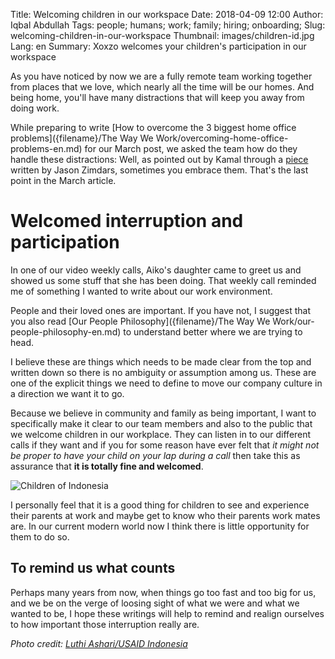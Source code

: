 Title: Welcoming children in our workspace
Date: 2018-04-09 12:00
Author: Iqbal Abdullah
Tags: people; humans; work; family; hiring; onboarding;
Slug: welcoming-children-in-our-workspace
Thumbnail: images/children-id.jpg
Lang: en
Summary: Xoxzo welcomes your children's participation in our workspace

As you have noticed by now we are a fully remote team working together from
places that we love, which nearly all the time will be our homes. And being
home, you'll have many distractions that will keep you away from doing work.

While preparing to write
[How to overcome the 3 biggest home office problems]({filename}/The Way We Work/overcoming-home-office-problems-en.md)
for our March post, we asked the team how do they handle these distractions: Well, as pointed out by
Kamal through a
[piece](https://m.signalvnoise.com/why-i-work-remotely-hint-it-has-nothing-to-do-with-productivity-34ace30f74fc)
written by Jason Zimdars, sometimes you embrace them. That's the last point in
the March article.

# Welcomed interruption and participation

In one of our video weekly calls, Aiko's daughter came to greet us and showed us
some stuff that she has been doing. That weekly call reminded me of something I wanted to
write about our work environment.

People and their loved ones are important. If you have not, I suggest that you
also read [Our People Philosophy]({filename}/The Way We Work/our-people-philosophy-en.md)
to understand better where we are trying to head.

I believe these are things which needs to be made clear from the top and written
down so there is no ambiguity or assumption among us. These are one of the
explicit things we need to define to move our company culture in a direction we
want it to go.

Because we believe in community and family as being important, I want to
specifically make it clear to our team members and also to the public that we welcome
children in our workplace. They can listen in to our different calls if they want and if
you for some reason have ever felt that _it might not be proper to have your child on your
lap during a call_ then take this as assurance that **it is totally fine and
welcomed**.

![Children of Indonesia]({filename}/images/children-id.jpg)

I personally feel that it is a good thing for children to see and experience their
parents at work and maybe get to know who their parents work mates are.
In our current modern world now I think there is little opportunity for them to do so.

## To remind us what counts

Perhaps many years from now, when things go too fast and too big for us,
and we be on the verge of loosing sight of what we were and what we wanted to be,
I hope these writings will help to remind and realign ourselves to how important those
interruption really are.

_Photo credit: [Luthi Ashari/USAID Indonesia](https://www.flickr.com/photos/usaid-indonesia/4843453540/in/photolist-8nZXZE-rhVHvw-PsmMRS-7taoyW-Qazrg7-jbv4KN-b4bmdK-7d4SSt-bmUZ7Q-qAPyBZ-duUqJb-9XcDHm-VENBaL-9Ey17j-rhVGR5-dEBtxb-7d8Geu-7idU8p-pzwT9f-QFj9L9-e8YQzh-izwxY1-akLFZf-7NgoRi-8puTTu-9MdqpC-8puLW3-7tEwSP-7TjemA-9QZxHj-WRHcDQ-7mc1TT-kqX2uc-8igvqa-7iiEr3-a5btiM-dQS4iR-aByL8J-nK87yF-cvGfM5-85e7nR-9VuPqT-7A8fh6-p8jMLn-8VzCWt-WEiJUW-ajVCn1-atuBit-9p25Sm-kuydh6/)_

